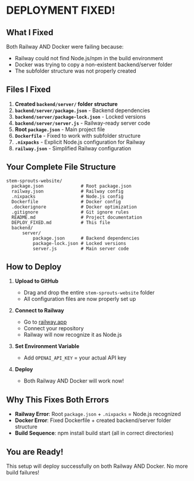 ﻿#  DEPLOYMENT FIXED!

##  What I Fixed

Both Railway AND Docker were failing because:
- Railway could not find Node.js/npm in the build environment
- Docker was trying to copy a non-existent backend/server folder
- The subfolder structure was not properly created

##  Files I Fixed

1. **Created `backend/server/` folder structure**
2. **`backend/server/package.json`** - Backend dependencies
3. **`backend/server/package-lock.json`** - Locked versions
4. **`backend/server/server.js`** - Railway-ready server code
5. **Root `package.json`** - Main project file
6. **`Dockerfile`** - Fixed to work with subfolder structure
7. **`.nixpacks`** - Explicit Node.js configuration for Railway
8. **`railway.json`** - Simplified Railway configuration

##  Your Complete File Structure

```
stem-sprouts-website/
  package.json              # Root package.json
  railway.json              # Railway config
  .nixpacks                 # Node.js config
  Dockerfile                # Docker config
  .dockerignore             # Docker optimization
  .gitignore                # Git ignore rules
  README.md                 # Project documentation
  DEPLOY_FIXED.md           # This file
  backend/
      server/
          package.json      # Backend dependencies
          package-lock.json # Locked versions
          server.js         # Main server code
```

##  How to Deploy

1. **Upload to GitHub**
   - Drag and drop the entire `stem-sprouts-website` folder
   - All configuration files are now properly set up

2. **Connect to Railway**
   - Go to [railway.app](https://railway.app)
   - Connect your repository
   - Railway will now recognize it as Node.js

3. **Set Environment Variable**
   - Add `OPENAI_API_KEY` = your actual API key

4. **Deploy**
   - Both Railway AND Docker will work now!

##  Why This Fixes Both Errors

- **Railway Error**: Root `package.json` + `.nixpacks` = Node.js recognized
- **Docker Error**: Fixed Dockerfile + created backend/server folder structure
- **Build Sequence**: npm install  build  start (all in correct directories)

##  You are Ready!

This setup will deploy successfully on both Railway AND Docker. No more build failures! 
